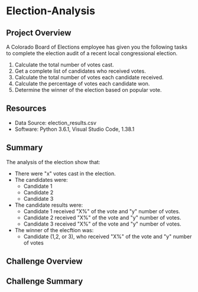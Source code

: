 # Election-Analysis

## Project Overview
A Colorado Board of Elections employee has given you the following tasks to complete the election audit of a recent local congressional election. 

1. Calculate the total number of votes cast. 
2. Get a complete list of candidates who received votes.
3. Calculate the total number of votes each candidate received. 
4. Calculate the percentage of votes each candidate won. 
5. Determine the winner of the election based on popular vote. 

## Resources
- Data Source: election_results.csv
- Software: Python 3.6.1, Visual Studio Code, 1.38.1

## Summary
The analysis of the election show that:
- There were "x" votes cast in the election.
- The candidates were:
  - Candidate 1
  - Candidate 2
  - Candidate 3
- The candidate results were:
  - Candidate 1 received "X%" of the vote and "y" number of votes.
  - Candidate 2 received "X%" of the vote and "y" number of votes.
  - Candidate 3 received "X%" of the vote and "y" number of votes.
- The winner of the elecftion was:
  - Candidate (1,2, or 3), who received "X%" of the vote and "y" number of votes

## Challenge Overview

## Challenge Summary 
